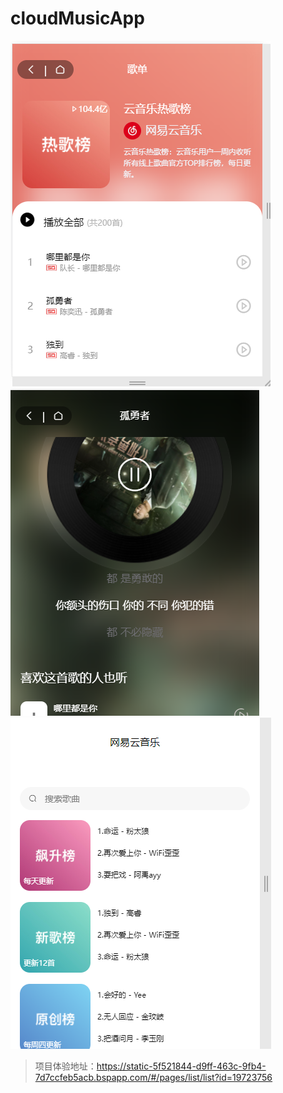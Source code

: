 # cloudMusicApp
![detail](https://github.com/babyNaruto/cloudMusicApp/blob/master/仿网易云歌单详情.png)
![play](https://github.com/babyNaruto/cloudMusicApp/blob/master/仿网易云歌曲播放.png)
![index](https://github.com/babyNaruto/cloudMusicApp/blob/master/仿网易云首页.png)
> 项目体验地址：https://static-5f521844-d9ff-463c-9fb4-7d7ccfeb5acb.bspapp.com/#/pages/list/list?id=19723756
